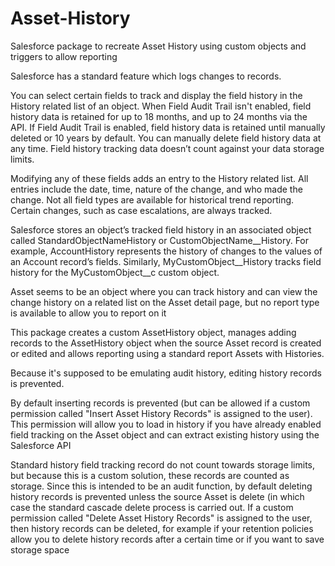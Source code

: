 
# Asset-History
Salesforce package to recreate Asset History using custom objects and triggers to allow reporting

Salesforce has a standard feature which logs changes to records.

You can select certain fields to track and display the field history in the History related list of an object. When Field Audit Trail isn't enabled, field history data is retained for up to 18 months, and up to 24 months via the API. If Field Audit Trail is enabled, field history data is retained until manually deleted or 10 years by default. You can manually delete field history data at any time. Field history tracking data doesn’t count against your data storage limits.

Modifying any of these fields adds an entry to the History related list. All entries include the date, time, nature of the change, and who made the change. Not all field types are available for historical trend reporting. Certain changes, such as case escalations, are always tracked.

Salesforce stores an object’s tracked field history in an associated object called StandardObjectNameHistory or CustomObjectName__History. For example, AccountHistory represents the history of changes to the values of an Account record’s fields. Similarly, MyCustomObject__History tracks field history for the MyCustomObject__c custom object.

Asset seems to be an object where you can track history and can view the change history on a related list on the Asset detail page, but no report type is available to allow you to report on it

This package creates a custom AssetHistory object, manages adding records to the AssetHistory object when the source Asset record is created or edited and allows reporting using a standard report Assets with Histories.

Because it's supposed to be emulating audit history, editing history records is prevented.

By default inserting records is prevented (but can be allowed if a custom permission called "Insert Asset History Records" is assigned to the user). This permission will allow you to load in history if you have already enabled field tracking on the Asset object and can extract existing history using the Salesforce API

Standard history field tracking record do not count towards storage limits, but because this is a custom solution, these records are counted as storage. Since this is intended to be an audit function, by default deleting history records is prevented unless the source Asset is delete (in which case the standard cascade delete process is carried out. If a custom permission called "Delete Asset History Records" is assigned to the user, then history records can be deleted, for example if your retention policies allow you to delete history records after a certain time or if you want to save storage space
